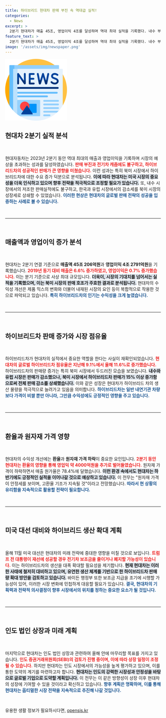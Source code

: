 ```yaml
---
title: 하이브리드 현대차 판매 부진 속 역대급 실적!
categories:
  - News
excerpt: >
  2분기 현대차가 매출 45조, 영업이익 4조를 달성하며 역대 최대 실적을 기록했다. 내수 부진과 전기차 둔화에도 불구하고 북미 하이브리드차 판매 호조로 어려움을 극복했다. 미국 시장에서의 전략적 대응과 생산 확대가 주효할 것으로 기대된다.
feature_text: >
  2분기 현대차가 매출 45조, 영업이익 4조를 달성하며 역대 최대 실적을 기록했다. 내수 부진과 전기차 둔화에도 불구하고 북미 하이브리드차 판매 호조로 어려움을 극복했다. 미국 시장에서의 전략적 대응과 생산 확대가 주효할 것으로 기대된다.
image: '/assets/img/newspaper.png'
---
```


<p><img src="/assets/img/newspaper.png" alt="kimp 속보" /></p>

<h2 data-ke-size="size26">현대차 2분기 실적 분석</h2>

<p data-ke-size="size16">&nbsp;</p>

<p>현대자동차는 2023년 2분기 동안 역대 최대의 매출과 영업이익을 기록하며 시장의 예상을 초과하는 성과를 달성하였습니다. <b><span style="color: #ee2323;">판매 부진과 전기차 캐즘에도 불구하고, 하이브리드차의 성공적인 판매가 큰 영향을 미쳤습니다.</span></b> 이런 성과는 특히 북미 시장에서 하이브리드차에 대한 수요 증가 덕분으로 분석됩니다. <b><span style="background-color: #21538527;">이에 따라 현대차는 미국 시장의 중요성을 더욱 인식하고 있으며 향후 전략을 적극적으로 조정할 필요가 있습니다.</span></b> 또, 내수 시장에서의 저조한 판매실적에도 불구하고, 한국과 유럽 시장에서의 감소세를 북미 시장의 성장세로 상쇄할 수 있었습니다. <b><span style="color: #1a5490;">이러한 현상은 현대차의 글로벌 판매 전략의 성공을 입증하는 사례로 볼 수 있습니다.</span></b></p>

<p><br><hr><br></p>

<h2 data-ke-size="size26">매출액과 영업이익 증가 분석</h2>

<p data-ke-size="size16">&nbsp;</p>

<p>현대차는 2분기 연결 기준으로 <strong>매출액 45조 206억원</strong>과 <strong>영업이익 4조 2791억원</strong>을 기록했습니다. <b><span style="color: #ee2323;">2019년 동기 대비 매출은 6.6% 증가하였고, 영업이익은 0.7% 증가했습니다.</span></b> 이는 분기 기준으로 사상 최대 규모입니다. <b><span style="background-color: #21538527;">더욱이, 시장의 기대치를 넘어서는 실적을 기록했으며, 이는 북미 시장의 판매 호조가 주효한 결과로 분석됩니다.</span></b> 현대차의 수익성 개선은 제품 믹스의 변화와 더불어 내재된 시장의 요인 등이 복합적으로 작용한 것으로 파악되고 있습니다. <b><span style="color: #1a5490;">특히 하이브리드차의 인기는 수익성을 크게 높였습니다.</span></b></p>

<p><br><hr><br></p>

<h2 data-ke-size="size26">하이브리드차 판매 증가와 시장 점유율</h2>

<p data-ke-size="size16">&nbsp;</p>

<p>하이브리드차가 현대차의 실적에서 중요한 역할을 한다는 사실이 재확인되었습니다. <b><span style="color: #ee2323;">현대차의 글로벌 하이브리드차 점유율은 지난해 9.1%에서 올해 11.6%로 증가했습니다.</span></b> 하이브리드차의 판매량 증가는 특히 북미 시장에서 두드러진 모습을 보였습니다. <b><span style="background-color: #21538527;">내수와 유럽 시장은 판매가 감소했으나, 북미 시장에서 하이브리드차 판매가 15% 이상 증가함으로써 전체 판매 감소를 상쇄했습니다.</span></b> 이와 같은 성장은 현대차가 하이브리드 차의 생산 물량을 적극적으로 늘려가고 있음을 의미합니다. <b><span style="color: #1a5490;">하이브리드차는 일반 내연기관 차량보다 가격이 비쌀 뿐만 아니라, 그만큼 수익성에도 긍정적인 영향을 주고 있습니다.</span></b></p>

<p><br><hr><br></p>

<h2 data-ke-size="size26">환율과 원자재 가격 영향</h2>

<p data-ke-size="size16">&nbsp;</p>

<p>현대차의 수익성 개선에는 <strong>환율</strong>과 <strong>원자재 가격 하락</strong>이 중요한 요인입니다. <b><span style="color: #ee2323;">2분기 동안 현대차는 환율의 영향을 통해 영업익 약 4000억원을 추가로 벌어들였습니다.</span></b> 원자재 가격이 하락하면서 매출 원가율은 78.4%에 달했습니다. <b><span style="background-color: #21538527;">이런 환경 속에서도 현대차는 하반기에도 긍정적인 실적을 이어나갈 것으로 예상하고 있습니다.</span></b> 이 전무는 "원자재 가격이 안정세를 보이며, 고환율 기조가 지속될 것"이라고 전망했습니다. <b><span style="color: #1a5490;">따라서 현 상황의 유리함을 지속적으로 활용할 전략이 필요합니다.</span></b></p>

<p><br><hr><br></p>

<h2 data-ke-size="size26">미국 대선 대비와 하이브리드 생산 확대 계획</h2>

<p data-ke-size="size16">&nbsp;</p>

<p>올해 11월 미국 대선은 현대차의 미래 전략에 중대한 영향을 미칠 것으로 보입니다. <b><span style="color: #ee2323;">트럼프 전 대통령이 재선에 성공할 경우 전기차 보조금을 줄이거나 폐지할 가능성이 있습니다.</span></b> 이는 하이브리드차의 생산을 대폭 확대할 필요성을 제기합니다. <b><span style="background-color: #21538527;">현재 현대차는 이러한 사태에 철저히 대비하고 있으며, 유연한 생산 체계를 기반으로 한 하이브리드차 판매량 확대 방안을 검토하고 있습니다.</span></b> 바이든 행정부 또한 보조금 지급을 조기에 시행할 가능성이 있어, 이러한 시장 변화에 민첩하게 대응할 필요가 있습니다. <b><span style="color: #1a5490;">결국, 현대차의 기획력과 전략적 의사결정이 향후 시장에서의 위치를 정하는 중요한 요소가 될 것입니다.</span></b></p>

<p><br><hr><br></p>

<h2 data-ke-size="size26">인도 법인 상장과 미래 계획</h2>

<p data-ke-size="size16">&nbsp;</p>

<p>마지막으로 현대차는 인도 법인 상장과 관련하여 올해 안에 마무리할 목표를 가지고 있습니다. <b><span style="color: #ee2323;">인도 증권거래위원회(SEBI)의 검토가 진행 중이며, 이에 따라 상장 일정이 조정될 수 있습니다.</span></b> 하지만 현대차는 인도 시장에서의 가능성을 높게 평가하고 있으며, 이를 통한 도약의 계기를 마련하고자 합니다. <b><span style="background-color: #21538527;">현대차는 인도의 강력한 시장성과 안정성을 바탕으로 글로벌 기업으로 도약할 계획입니다.</span></b> 이 전무는 이 같은 방향성이 상장 이후 현대차의 성장에 기여할 수 있을 것이라고 확신하고 있습니다. <b><span style="color: #1a5490;">향후 계획은 명확하며, 이를 통해 현대차는 옵티멀한 시장 전략을 지속적으로 추진해 나갈 것입니다.</span></b></p>

<p data-ke-size="size16">&nbsp;</p>
유용한 생활 정보가 필요하시다면, <a href="https://opensis.kr" rel="dofollow">opensis.kr</a>


